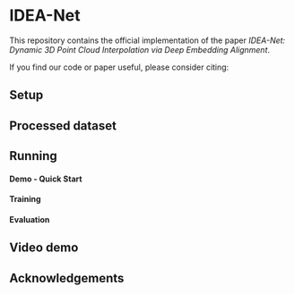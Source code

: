 # IDEA-Net

This repository contains the official implementation of the paper *IDEA-Net: Dynamic 3D Point Cloud Interpolation via Deep Embedding Alignment*.

If you find our code or paper useful, please consider citing:
<!-- @inproceedings{zeng2022ideanet,
  title={IDEA-Net: Dynamic 3D Point Cloud Interpolation via Deep Embedding Alignment},
  author={Zeng, Yiming and Qian, Yue and Zhang, Qijian and Hou, Junhui and Yuan, Yixuan and He, Ying},
  booktitle={Proceedings of the IEEE/CVF Conference on Computer Vision and Pattern Recognition},
  pages={????},
  year={2022}
} -->

## Setup

## Processed dataset

## Running

#### Demo - Quick Start

#### Training

#### Evaluation

## Video demo

## Acknowledgements

<!-- For further questions, please contact 'ym.zeng@my.cityu.edu.hk' -->

